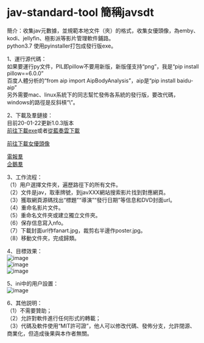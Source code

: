# jav-standard-tool 簡稱javsdt
簡介：收集jav元數據，並規範本地文件（夾）的格式，收集女優頭像，為emby、kodi、jellyfin、極影派等影片管理軟件鋪路。  
python3.7  使用pyinstaller打包成發行版exe。  

1、運行源代碼：  
    如果要運行py文件，PIL即pillow不要用新版，新版僅支持“png”，我是“pip install pillow==6.0.0”  
    百度人體分析的“from aip import AipBodyAnalysis”，aip是“pip install baidu-aip”  
    另外需要mac、linux系統下的同志幫忙發佈各系統的發行版，要改代碼，windows的路徑是反斜槓“\”。  
  
2、下載及羣鏈接：  
    目前20-01-22更新1.0.3版本  
    [前往下載exe](https://github.com/junerain123/javsdt/releases/tag/V1.0.3)或者[從藍奏雲下載](https://www.lanzous.com/i8tkzjg)  
  
[前往下載女優頭像](https://github.com/junerain123/JAV-Scraper-and-Rename-local-files/releases/tag/女優頭像)   
  
[電報羣](https://t.me/javsdtool)  
[企鵝羣](https://jq.qq.com/?_wv=1027&k=5CbWOpV)  
  
3、工作流程：  
    （1）用户選擇文件夾，遍歷路徑下的所有文件。  
    （2）文件是jav，取車牌號，到javXXX網站搜索影片找到對應網頁。  
    （3）獲取網頁源碼找出“標題”“導演”“發行日期”等信息和DVD封面url。  
    （4）重命名影片文件。  
    （5）重命名文件夾或建立獨立文件夾。  
    （6）保存信息寫入nfo。   
    （7）下載封面url作fanart.jpg，裁剪右半邊作poster.jpg。   
    （8）移動文件夾，完成歸類。  
  
4、目標效果：  
![image](https://github.com/junerain123/Collect-Info-and-Fanart-for-JAV-/blob/master/images/1.png)  
![image](https://github.com/junerain123/Collect-Info-and-Fanart-for-JAV-/blob/master/images/2.png)  
![image](https://github.com/junerain123/Collect-Info-and-Fanart-for-JAV-/blob/master/images/3.jpg)  
  
5、ini中的用户設置：  
![image](https://github.com/junerain123/Collect-Info-and-Fanart-for-JAV-/blob/master/images/4.PNG)  
  
6、其他説明：  
（1）不需要贊助；  
（2）允許對軟件進行任何形式的轉載；  
（3）代碼及軟件使用“MIT許可證”，他人可以修改代碼、發佈分支，允許閉源、商業化，但造成後果與本作者無關。  
